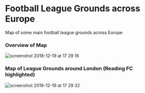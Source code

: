 # Football League Grounds across Europe

Map of some main football league grounds across Europe

### Overview of Map
![screenshot 2018-12-19 at 17 29 16](https://user-images.githubusercontent.com/39765499/50236997-b576c580-03b3-11e9-8a78-3a26864d7a06.png)

### Map of League Grounds around London (Reading FC highlighted)
![screenshot 2018-12-19 at 17 29 32](https://user-images.githubusercontent.com/39765499/50236992-b3ad0200-03b3-11e9-972f-a2704288c233.png)
